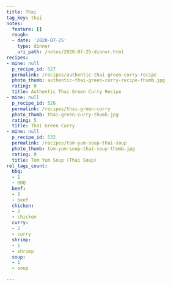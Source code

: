 ```yaml
---
title: Thai
tag_key: thai
notes:
  feature: []
  rough:
  - date: '2020-07-25'
    type: dinner
    uri_path: /notes/2020-07-25-dinner.html
recipes:
- mine: null
  p_recipe_id: 527
  permalink: /recipes/authentic-thai-green-curry-recipe
  photo_thumb: authentic-thai-green-curry-recipe-thumb.jpg
  rating: 0
  title: Authentic Thai Green Curry Recipe
- mine: null
  p_recipe_id: 528
  permalink: /recipes/thai-green-curry
  photo_thumb: thai-green-curry-thumb.jpg
  rating: 5
  title: Thai Green Curry
- mine: null
  p_recipe_id: 532
  permalink: /recipes/tom-yum-soup-thai-soup
  photo_thumb: tom-yum-soup-thai-soup-thumb.jpg
  rating: 0
  title: Tom Yum Soup (Thai Soup)
rel_tags_count:
  bbq:
  - 1
  - BBQ
  beef:
  - 1
  - beef
  chicken:
  - 2
  - chicken
  curry:
  - 2
  - curry
  shrimp:
  - 1
  - shrimp
  soup:
  - 1
  - soup

---
```

